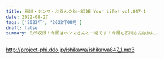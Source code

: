 ```yaml
---
title: 石川・ホンマ・ぶるんのBe-SIDE Your Life! vol.847-1
date: 2022-08-27
tags: ['2022年', '2022年08月']
draft: false
summary: 8/5収録！今回はホンマさんと一緒です！今回も石川さんは旅に…
---
```


http://project-phi.ddo.jp/ishikawa/ishikawa847_1.mp3
